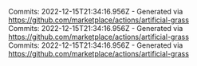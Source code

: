 Commits: 2022-12-15T21:34:16.956Z - Generated via https://github.com/marketplace/actions/artificial-grass
<br>
Commits: 2022-12-15T21:34:16.956Z - Generated via https://github.com/marketplace/actions/artificial-grass
<br>
Commits: 2022-12-15T21:34:16.956Z - Generated via https://github.com/marketplace/actions/artificial-grass
<br>
